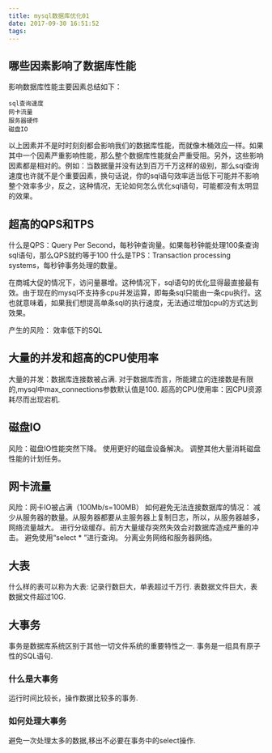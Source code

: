 ```yaml
---
title: mysql数据库优化01
date: 2017-09-30 16:51:52
tags: 
---
```

## 哪些因素影响了数据库性能
影响数据库性能主要因素总结如下：
```
sql查询速度
网卡流量
服务器硬件
磁盘IO
```
以上因素并不是时时刻刻都会影响我们的数据库性能，而就像木桶效应一样。如果其中一个因素严重影响性能，那么整个数据库性能就会严重受阻。另外，这些影响因素都是相对的。例如：当数据量并没有达到百万千万这样的级别，那么sql查询速度也许就不是个重要因素，换句话说，你的sql语句效率适当低下可能并不影响整个效率多少，反之，这种情况，无论如何怎么优化sql语句，可能都没有太明显的效果。
<!-- more --> 

## 超高的QPS和TPS
什么是QPS：Query Per Second，每秒钟查询量。如果每秒钟能处理100条查询sql语句，那么QPS就约等于100
什么是TPS：Transaction processing systems，每秒钟事务处理的数量。

在商城大促的情况下，访问量暴增。这种情况下，sql语句的优化显得最直接最有效。由于现在的mysql不支持多cpu并发运算，即每条sql只能由一条cpu执行。这也就意味着，如果我们想提高单条sql的执行速度，无法通过增加cpu的方式达到效果。

产生的风险： 效率低下的SQL

## 大量的并发和超高的CPU使用率

大量的并发：数据库连接数被占满.
对于数据库而言，所能建立的连接数是有限的,mysql中max_connections参数默认值是100.
超高的CPU使用率：因CPU资源耗尽而出现宕机.

## 磁盘IO
风险：磁盘IO性能突然下降。
使用更好的磁盘设备解决。
调整其他大量消耗磁盘性能的计划任务。

## 网卡流量
风险：网卡IO被占满（100Mb/s=100MB）
如何避免无法连接数据库的情况：
减少从服务器的数量。从服务器都要从主服务器上复制日志，所以，从服务器越多，网络流量越大。
进行分级缓存。前方大量缓存突然失效会对数据库造成严重的冲击。
避免使用“select * ”进行查询。
分离业务网络和服务器网络。

## 大表
什么样的表可以称为大表:
记录行数巨大，单表超过千万行.
表数据文件巨大，表数据文件超过10G.

## 大事务
事务是数据库系统区别于其他一切文件系统的重要特性之一.
事务是一组具有原子性的SQL语句.
### 什么是大事务
运行时间比较长，操作数据比较多的事务.
### 如何处理大事务
避免一次处理太多的数据,移出不必要在事务中的select操作.